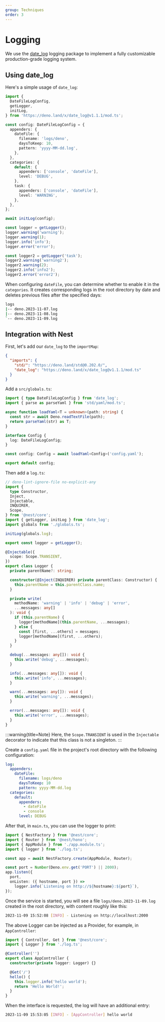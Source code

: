 ```yaml
---
group: Techniques
order: 3
---
```


# Logging

We use the [date_log](https://deno.land/x/date_log/mod.ts) logging package to implement a fully customizable production-grade logging system.

## Using date_log

Here's a simple usage of `date_log`:

```typescript
import {
  DateFileLogConfig,
  getLogger,
  initLog,
} from 'https://deno.land/x/date_log@v1.1.1/mod.ts';

const config: DateFileLogConfig = {
  appenders: {
    dateFile: {
      filename: 'logs/deno',
      daysToKeep: 10,
      pattern: 'yyyy-MM-dd.log',
    },
  },
  categories: {
    default: {
      appenders: ['console', 'dateFile'],
      level: 'DEBUG',
    },
    task: {
      appenders: ['console', 'dateFile'],
      level: 'WARNING',
    },
  },
};

await initLog(config);

const logger = getLogger();
logger.warning('warning');
logger.warning(1);
logger.info('info');
logger.error('error');

const logger2 = getLogger('task');
logger2.warning('warning2');
logger2.warning(2);
logger2.info('info2');
logger2.error('error2');
```

When configuring `dateFile`, you can determine whether to enable it in the `categories`. It creates corresponding logs in the root directory by date and deletes previous files after the specified days:

```bash
logs
|-- deno.2023-11-07.log
|-- deno.2023-11-08.log
`-- deno.2023-11-09.log
```

## Integration with Nest

First, let's add our `date_log` to the `importMap`:

```json
{
  "imports": {
    "std/": "https://deno.land/std@0.202.0/",
    "date_log": "https://deno.land/x/date_log@v1.1.1/mod.ts"
  }
}
```

Add a `src/globals.ts`:

```typescript
import { type DateFileLogConfig } from 'date_log';
import { parse as parseYaml } from 'std/yaml/mod.ts';

async function loadYaml<T = unknown>(path: string) {
  const str = await Deno.readTextFile(path);
  return parseYaml(str) as T;
}

interface Config {
  log: DateFileLogConfig;
}

const config: Config = await loadYaml<Config>('config.yaml');

export default config;
```

Then add a `log.ts`:

```typescript
// deno-lint-ignore-file no-explicit-any
import {
  type Constructor,
  Inject,
  Injectable,
  INQUIRER,
  Scope,
} from '@nest/core';
import { getLogger, initLog } from 'date_log';
import globals from './globals.ts';

initLog(globals.log);

export const logger = getLogger();

@Injectable({
  scope: Scope.TRANSIENT,
})
export class Logger {
  private parentName?: string;

  constructor(@Inject(INQUIRER) private parentClass: Constructor) {
    this.parentName = this.parentClass.name;
  }

  private write(
    methodName: 'warning' | 'info' | 'debug' | 'error',
    ...messages: any[]
  ): void {
    if (this.parentName) {
      logger[methodName](this.parentName, ...messages);
    } else {
      const [first, ...others] = messages;
      logger[methodName](first, ...others);
    }
  }

  debug(...messages: any[]): void {
    this.write('debug', ...messages);
  }

  info(...messages: any[]): void {
    this.write('info', ...messages);
  }

  warn(...messages: any[]): void {
    this.write('warning', ...messages);
  }

  error(...messages: any[]): void {
    this.write('error', ...messages);
  }
}
```

:::warning{title=Note}
Here, the `Scope.TRANSIENT` is used in the `Injectable` decorator to indicate that this class is not a singleton.
:::

Create a `config.yaml` file in the project's root directory with the following configuration:

```yaml
log:
  appenders:
    dateFile:
      filename: logs/deno
      daysToKeep: 10
      pattern: yyyy-MM-dd.log
  categories:
    default:
      appenders:
        - dateFile
        - console
      level: DEBUG
```

After that, in `main.ts`, you can use the logger to print:

```typescript
import { NestFactory } from '@nest/core';
import { Router } from '@nest/hono';
import { AppModule } from './app.module.ts';
import { logger } from './log.ts';

const app = await NestFactory.create(AppModule, Router);

const port = Number(Deno.env.get('PORT') || 2000);
app.listen({
  port,
  onListen: ({ hostname, port }) =>
    logger.info(`Listening on http://${hostname}:${port}`),
});
```

Once the service is started, you will see a file `logs/deno.2023-11-09.log` created in the root directory, with content roughly like this:

```bash
2023-11-09 15:52:08 [INFO] - Listening on http://localhost:2000
```

The above Logger can be injected as a Provider, for example, in `AppController`:

```typescript
import { Controller, Get } from '@nest/core';
import { Logger } from './log.ts';

@Controller('')
export class AppController {
  constructor(private logger: Logger) {}

  @Get('/')
  hello() {
    this.logger.info('hello world');
    return 'Hello World!';
  }
}
```

When the interface is requested, the log will have an additional entry:

```bash
2023-11-09 15:53:05 [INFO] - [AppController] hello world
```
